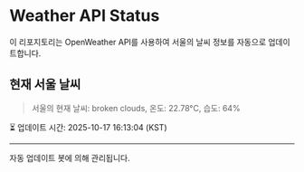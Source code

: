 
# Weather API Status

이 리포지토리는 OpenWeather API를 사용하여 서울의 날씨 정보를 자동으로 업데이트합니다.

## 현재 서울 날씨
> 서울의 현재 날씨: broken clouds, 온도: 22.78°C, 습도: 64%

⏳ 업데이트 시간: 2025-10-17 16:13:04 (KST)

---
자동 업데이트 봇에 의해 관리됩니다.
